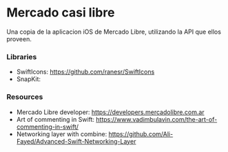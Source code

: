# Mercado casi libre

Una copia de la aplicacion iOS de Mercado Libre, utilizando la API que ellos proveen.



### Libraries
- SwiftIcons: https://github.com/ranesr/SwiftIcons
- SnapKit:


### Resources

- Mercado Libre developer: https://developers.mercadolibre.com.ar
- Art of commenting in Swift: https://www.vadimbulavin.com/the-art-of-commenting-in-swift/
- Networking layer with combine: https://github.com/Ali-Fayed/Advanced-Swift-Networking-Layer
